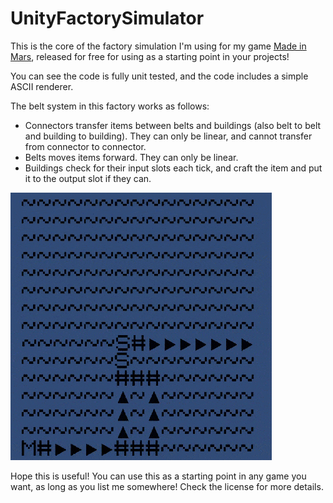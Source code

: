 # UnityFactorySimulator

This is the core of the factory simulation I'm using for my game [Made in Mars](http://madeinmarsgame.com/), released for free for using as a starting point in your projects!

You can see the code is fully unit tested, and the code includes a simple ASCII renderer.

The belt system in this factory works as follows:
* Connectors transfer items between belts and buildings (also belt to belt and building to building). They can only be linear, and cannot transfer from connector to connector.
* Belts moves items forward. They can only be linear.
* Buildings check for their input slots each tick, and craft the item and put it to the output slot if they can.

![Example](/ASCIIFactory.gif)

Hope this is useful! You can use this as a starting point in any game you want, as long as you list me somewhere! Check the license for more details.
